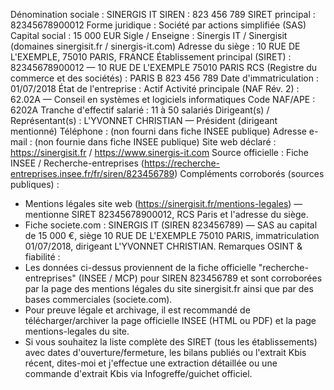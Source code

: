 Dénomination sociale : SINERGIS IT
SIREN : 823 456 789
SIRET principal : 82345678900012
Forme juridique : Société par actions simplifiée (SAS)
Capital social : 15 000 EUR
Sigle / Enseigne : Sinergis IT / Sinergisit (domaines sinergisit.fr / sinergis-it.com)
Adresse du siège : 10 RUE DE L'EXEMPLE, 75010 PARIS, FRANCE
Établissement principal (SIRET) : 82345678900012 — 10 RUE DE L'EXEMPLE 75010 PARIS
RCS (Registre du commerce et des sociétés) : PARIS B 823 456 789
Date d'immatriculation : 01/07/2018
État de l'entreprise : Actif
Activité principale (NAF Rév. 2) : 62.02A — Conseil en systèmes et logiciels informatiques
Code NAF/APE : 6202A
Tranche d'effectif salarié : 11 à 50 salariés
Dirigeant(s) / Représentant(s) : L'YVONNET CHRISTIAN — Président (dirigeant mentionné)
Téléphone : (non fourni dans fiche INSEE publique)
Adresse e-mail : (non fournie dans fiche INSEE publique)
Site web déclaré : https://sinergisit.fr / https://www.sinergis-it.com
Source officielle : Fiche INSEE / Recherche-entreprises (https://recherche-entreprises.insee.fr/fr/siren/823456789)
Compléments corroborés (sources publiques) :
- Mentions légales site web (https://sinergisit.fr/mentions-legales) — mentionne SIRET 82345678900012, RCS Paris et l'adresse du siège.
- Fiche societe.com : SINERGIS IT (SIREN 823456789) — SAS au capital de 15 000 €, siège 10 RUE DE L'EXEMPLE 75010 PARIS, immatriculation 01/07/2018, dirigeant L'YVONNET CHRISTIAN.
Remarques OSINT & fiabilité :
- Les données ci-dessus proviennent de la fiche officielle "recherche-entreprises" (INSEE / MCP) pour SIREN 823456789 et sont corroborées par la page des mentions légales du site sinergisit.fr ainsi que par des bases commerciales (societe.com).
- Pour preuve légale et archivage, il est recommandé de télécharger/archiver la page officielle INSEE (HTML ou PDF) et la page mentions-legales du site.
- Si vous souhaitez la liste complète des SIRET (tous les établissements) avec dates d'ouverture/fermeture, les bilans publiés ou l'extrait Kbis récent, dites-moi et j'effectue une extraction détaillée ou une commande d'extrait Kbis via Infogreffe/guichet officiel.